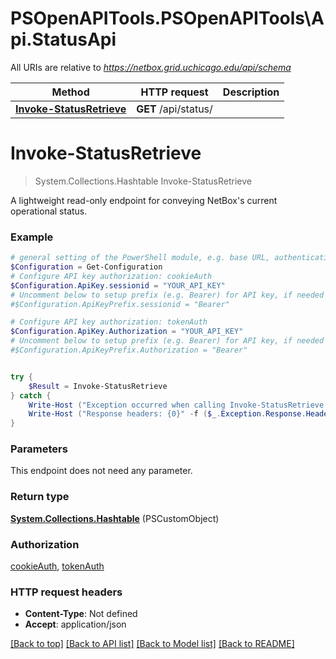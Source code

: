 # PSOpenAPITools.PSOpenAPITools\Api.StatusApi

All URIs are relative to *https://netbox.grid.uchicago.edu/api/schema*

Method | HTTP request | Description
------------- | ------------- | -------------
[**Invoke-StatusRetrieve**](StatusApi.md#Invoke-StatusRetrieve) | **GET** /api/status/ | 


<a id="Invoke-StatusRetrieve"></a>
# **Invoke-StatusRetrieve**
> System.Collections.Hashtable Invoke-StatusRetrieve<br>



A lightweight read-only endpoint for conveying NetBox's current operational status.

### Example
```powershell
# general setting of the PowerShell module, e.g. base URL, authentication, etc
$Configuration = Get-Configuration
# Configure API key authorization: cookieAuth
$Configuration.ApiKey.sessionid = "YOUR_API_KEY"
# Uncomment below to setup prefix (e.g. Bearer) for API key, if needed
#$Configuration.ApiKeyPrefix.sessionid = "Bearer"

# Configure API key authorization: tokenAuth
$Configuration.ApiKey.Authorization = "YOUR_API_KEY"
# Uncomment below to setup prefix (e.g. Bearer) for API key, if needed
#$Configuration.ApiKeyPrefix.Authorization = "Bearer"


try {
    $Result = Invoke-StatusRetrieve
} catch {
    Write-Host ("Exception occurred when calling Invoke-StatusRetrieve: {0}" -f ($_.ErrorDetails | ConvertFrom-Json))
    Write-Host ("Response headers: {0}" -f ($_.Exception.Response.Headers | ConvertTo-Json))
}
```

### Parameters
This endpoint does not need any parameter.

### Return type

[**System.Collections.Hashtable**](AnyType.md) (PSCustomObject)

### Authorization

[cookieAuth](../README.md#cookieAuth), [tokenAuth](../README.md#tokenAuth)

### HTTP request headers

 - **Content-Type**: Not defined
 - **Accept**: application/json

[[Back to top]](#) [[Back to API list]](../README.md#documentation-for-api-endpoints) [[Back to Model list]](../README.md#documentation-for-models) [[Back to README]](../README.md)

